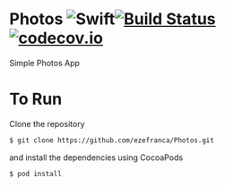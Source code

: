 # Photos ![Swift](https://img.shields.io/badge/Swift-2.2-orange.svg)[![Build Status](https://travis-ci.org/ezefranca/Photos.svg?branch=master)](https://travis-ci.org/ezefranca/Photos)[![codecov.io](https://codecov.io/gh/ezefranca/Photos/branch/master/graphs/badge.svg)](https://codecov.io/gh/ezefranca/Photos/branch/master)

Simple Photos App


# To Run
Clone the repository
```bash
$ git clone https://github.com/ezefranca/Photos.git
```

and install the dependencies using CocoaPods

```bash
$ pod install
```
